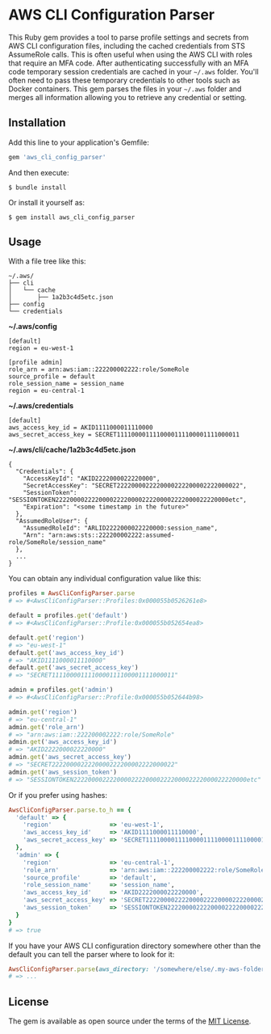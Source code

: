 # AWS CLI Configuration Parser

This Ruby gem provides a tool to parse profile settings and secrets from AWS CLI configuration files, including the cached credentials from STS AssumeRole calls. This is often useful when using the AWS CLI with roles that require an MFA code. After authenticating successfully with an MFA code temporary session credentials are cached in your `~/.aws` folder. You'll often need to pass these temporary credentials to other tools such as Docker containers. This gem parses the files in your `~/.aws` folder and merges all information allowing you to retrieve any credential or setting.

## Installation

Add this line to your application's Gemfile:

```ruby
gem 'aws_cli_config_parser'
```

And then execute:

    $ bundle install

Or install it yourself as:

    $ gem install aws_cli_config_parser


## Usage

With a file tree like this:

```
~/.aws/
├── cli
│   └── cache
│       ├── 1a2b3c4d5etc.json
├── config
└── credentials
```

**~/.aws/config**
```
[default]
region = eu-west-1

[profile admin]
role_arn = arn:aws:iam::222200002222:role/SomeRole
source_profile = default
role_session_name = session_name
region = eu-central-1
```

**~/.aws/credentials**
```
[default]
aws_access_key_id = AKID1111000011110000
aws_secret_access_key = SECRET1111000011110000111100001111000011
```

**~/.aws/cli/cache/1a2b3c4d5etc.json**
```
{
  "Credentials": {
    "AccessKeyId": "AKID2222000022220000",
    "SecretAccessKey": "SECRET2222000022220000222200002222000022",
    "SessionToken": "SESSIONTOKEN222200002222000022220000222200002222000022220000etc",
    "Expiration": "<some timestamp in the future>"
  },
  "AssumedRoleUser": {
    "AssumedRoleId": "ARLID2222000022220000:session_name",
    "Arn": "arn:aws:sts::222200002222:assumed-role/SomeRole/session_name"
  },
  ...
}
```

You can obtain any individual configuration value like this:

```ruby
profiles = AwsCliConfigParser.parse
# => #<AwsCliConfigParser::Profiles:0x000055b0526261e8>

default = profiles.get('default')
# => #<AwsCliConfigParser::Profile:0x000055b052654ea8>

default.get('region')
# => "eu-west-1"
default.get('aws_access_key_id')
# => "AKID1111000011110000"
default.get('aws_secret_access_key')
# => "SECRET1111000011110000111100001111000011"

admin = profiles.get('admin')
# => #<AwsCliConfigParser::Profile:0x000055b052644b98>

admin.get('region')
# => "eu-central-1"
admin.get('role_arn')
# => "arn:aws:iam::222200002222:role/SomeRole"
admin.get('aws_access_key_id')
# => "AKID2222000022220000"
admin.get('aws_secret_access_key')
# => "SECRET2222000022220000222200002222000022"
admin.get('aws_session_token')
# => "SESSIONTOKEN222200002222000022220000222200002222000022220000etc"
```

Or if you prefer using hashes:

```ruby
AwsCliConfigParser.parse.to_h == {
  'default' => {
    'region'                => 'eu-west-1',
    'aws_access_key_id'     => 'AKID1111000011110000',
    'aws_secret_access_key' => 'SECRET1111000011110000111100001111000011'
  },
  'admin' => {
    'region'                => 'eu-central-1',
    'role_arn'              => 'arn:aws:iam::222200002222:role/SomeRole',
    'source_profile'        => 'default',
    'role_session_name'     => 'session_name',
    'aws_access_key_id'     => 'AKID2222000022220000',
    'aws_secret_access_key' => 'SECRET2222000022220000222200002222000022',
    'aws_session_token'     => 'SESSIONTOKEN222200002222000022220000222200002222000022220000etc',
  }
}
# => true
```

If you have your AWS CLI configuration directory somewhere other than the default you can tell the parser where to look for it:

```ruby
AwsCliConfigParser.parse(aws_directory: '/somewhere/else/.my-aws-folder')
# => ...
```


## License

The gem is available as open source under the terms of the [MIT License](https://opensource.org/licenses/MIT).
